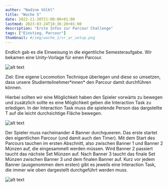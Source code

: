 ```yaml
---
author: "Nadine Völkl"
title: "Woche 5"
date: 2022-11-30T21:00:00+01:00
lastmod: 2023-03-24T18:36:20+01:00
description: "Erste Infos zur Parcour Challenge"
tags: ["Einstieg, Parcour"]
thumbnail: #/img/woche_1/vr_ar_setup.png
---
```


Endlich gab es die Einweisung in die eigentliche Semesteraufgabe.
Wir bekamen eine Unity-Vorlage für einen Parcour. 

![alt text](/img/woche_5/ursprünglicher_parcour.png "Ein Parcour in Form einer Straße auf einer grünen Fläche mit einem Fluss und mehreren Gebäuden.")

Ziel: Eine eigene Locomotion Technique überlegen und diese so umsetzen, dass unsere Studienteilnehmer\*innen\* den Parcour damit durchführen können.

Hierbei sollten wir eine Möglichkeit haben den Spieler vorwärts zu bewegen und zusätzlich sollte es eine Möglichkeit geben die Interaction Task zu erledigen. In der Interaction Task muss die spielende Person das dargstellte T auf die leicht durchsichtige Fläche bewegen.

![alt text](/img/woche_5/interaction_task.png "Ein T, dargestellt in VR, welches auf eine bestimmte Position bewegt werden muss.")

Der Spieler muss nacheinander 4 Banner durchqueeren. Das erste startet den eigentlichen Parcour (und damit auch den Timer). Mit dem Start des Parcours tauchen im ersten Abschnitt, also zwischen Banner 1 und Banner 2 Münzen auf, die eingesammelt werden müssen. Wird Banner 2 passiert taucht das nächste Set Münzen auf. Nach Banner 3 taucht das finale Set Münzen zwischen Banner 3 und dem finalen Banner auf. Kurz vor jedem Banner (ausgenommen dem ersten) gibt es jeweils eine Interaction Task, die immer wie oben dargestellt durchgeführt werden muss. 

![alt text](/img/woche_5/parcour_von_oben.png "Blick von oben auf den Parcour. Es werden die vier Banner und die dazugehörigen Münzen dargestellt.")